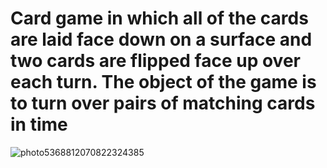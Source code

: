
# Card game in which all of the cards are laid face down on a surface and two cards are flipped face up over each turn. The object of the game is to turn over pairs of matching cards in time
![photo5368812070822324385](https://user-images.githubusercontent.com/35536487/38730510-73044c62-3f1f-11e8-86d7-27687b286aef.jpg)
